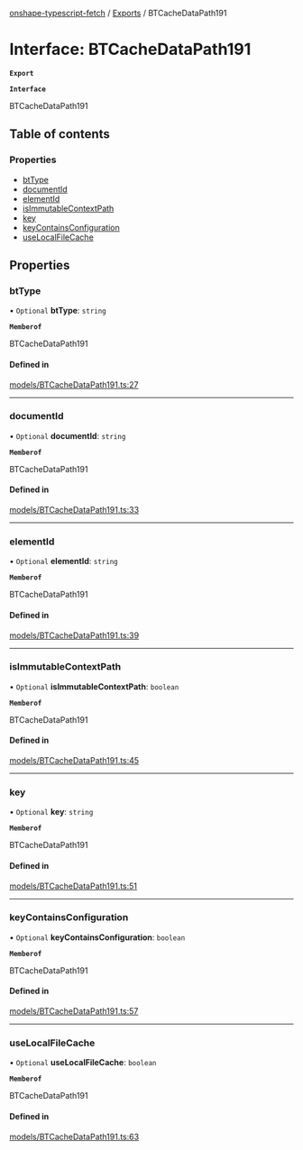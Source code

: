 [onshape-typescript-fetch](../README.md) / [Exports](../modules.md) / BTCacheDataPath191

# Interface: BTCacheDataPath191

**`Export`**

**`Interface`**

BTCacheDataPath191

## Table of contents

### Properties

- [btType](BTCacheDataPath191.md#bttype)
- [documentId](BTCacheDataPath191.md#documentid)
- [elementId](BTCacheDataPath191.md#elementid)
- [isImmutableContextPath](BTCacheDataPath191.md#isimmutablecontextpath)
- [key](BTCacheDataPath191.md#key)
- [keyContainsConfiguration](BTCacheDataPath191.md#keycontainsconfiguration)
- [useLocalFileCache](BTCacheDataPath191.md#uselocalfilecache)

## Properties

### btType

• `Optional` **btType**: `string`

**`Memberof`**

BTCacheDataPath191

#### Defined in

[models/BTCacheDataPath191.ts:27](https://github.com/toebes/onshape-typescript-fetch/blob/3e11ae1/models/BTCacheDataPath191.ts#L27)

___

### documentId

• `Optional` **documentId**: `string`

**`Memberof`**

BTCacheDataPath191

#### Defined in

[models/BTCacheDataPath191.ts:33](https://github.com/toebes/onshape-typescript-fetch/blob/3e11ae1/models/BTCacheDataPath191.ts#L33)

___

### elementId

• `Optional` **elementId**: `string`

**`Memberof`**

BTCacheDataPath191

#### Defined in

[models/BTCacheDataPath191.ts:39](https://github.com/toebes/onshape-typescript-fetch/blob/3e11ae1/models/BTCacheDataPath191.ts#L39)

___

### isImmutableContextPath

• `Optional` **isImmutableContextPath**: `boolean`

**`Memberof`**

BTCacheDataPath191

#### Defined in

[models/BTCacheDataPath191.ts:45](https://github.com/toebes/onshape-typescript-fetch/blob/3e11ae1/models/BTCacheDataPath191.ts#L45)

___

### key

• `Optional` **key**: `string`

**`Memberof`**

BTCacheDataPath191

#### Defined in

[models/BTCacheDataPath191.ts:51](https://github.com/toebes/onshape-typescript-fetch/blob/3e11ae1/models/BTCacheDataPath191.ts#L51)

___

### keyContainsConfiguration

• `Optional` **keyContainsConfiguration**: `boolean`

**`Memberof`**

BTCacheDataPath191

#### Defined in

[models/BTCacheDataPath191.ts:57](https://github.com/toebes/onshape-typescript-fetch/blob/3e11ae1/models/BTCacheDataPath191.ts#L57)

___

### useLocalFileCache

• `Optional` **useLocalFileCache**: `boolean`

**`Memberof`**

BTCacheDataPath191

#### Defined in

[models/BTCacheDataPath191.ts:63](https://github.com/toebes/onshape-typescript-fetch/blob/3e11ae1/models/BTCacheDataPath191.ts#L63)
